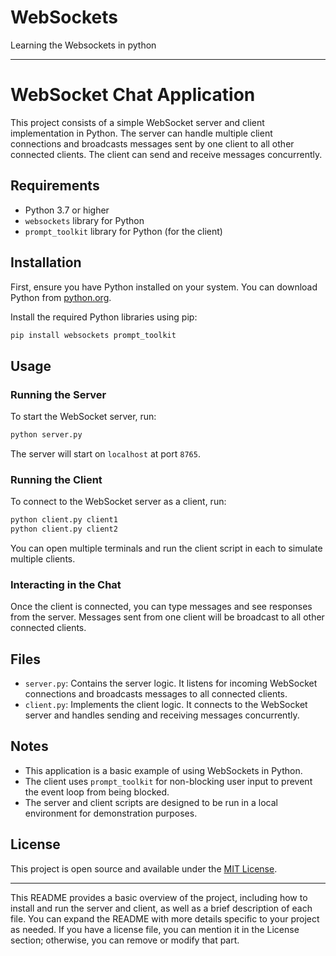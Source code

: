 # WebSockets
Learning the Websockets in python

---

# WebSocket Chat Application

This project consists of a simple WebSocket server and client implementation in Python. The server can handle multiple client connections and broadcasts messages sent by one client to all other connected clients. The client can send and receive messages concurrently.

## Requirements

- Python 3.7 or higher
- `websockets` library for Python
- `prompt_toolkit` library for Python (for the client)

## Installation

First, ensure you have Python installed on your system. You can download Python from [python.org](https://www.python.org/downloads/).

Install the required Python libraries using pip:

```bash
pip install websockets prompt_toolkit
```

## Usage

### Running the Server

To start the WebSocket server, run:

```bash
python server.py
```

The server will start on `localhost` at port `8765`.

### Running the Client

To connect to the WebSocket server as a client, run:

```bash
python client.py client1
python client.py client2

```

You can open multiple terminals and run the client script in each to simulate multiple clients.

### Interacting in the Chat

Once the client is connected, you can type messages and see responses from the server. Messages sent from one client will be broadcast to all other connected clients.

## Files

- `server.py`: Contains the server logic. It listens for incoming WebSocket connections and broadcasts messages to all connected clients.
- `client.py`: Implements the client logic. It connects to the WebSocket server and handles sending and receiving messages concurrently.

## Notes

- This application is a basic example of using WebSockets in Python.
- The client uses `prompt_toolkit` for non-blocking user input to prevent the event loop from being blocked.
- The server and client scripts are designed to be run in a local environment for demonstration purposes.

## License

This project is open source and available under the [MIT License](LICENSE).

---

This README provides a basic overview of the project, including how to install and run the server and client, as well as a brief description of each file. You can expand the README with more details specific to your project as needed. If you have a license file, you can mention it in the License section; otherwise, you can remove or modify that part.
